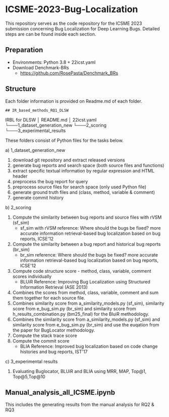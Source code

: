 # ICSME-2023-Bug-Localization
This repository serves as the code repository for the ICSME 2023 submission concerning Bug Localization for Deep Learning Bugs. Detailed steps are can be found inside each section.

## Preparation
- Environments: Python 3.8 + 22icst.yaml
- Download Denchmark-BRs
    - https://github.com/RosePasta/Denchmark_BRs
## Structure
Each folder information is provided on Readme.md of each folder.


```
## IR_based_methods_RQ1_DLSW
```
IRBL for DLSW
│   README.md
│   22icst.yaml
└───1_dataset_generation_new
└───2_scoring
└───3_experimental_results

These folders consist of Python files for the tasks below.

a) 1_dataset_generation_new
1) download git repository and extract released versions
2) generate bug reports and search space (both source files and functions)
3) extract specific textual information by regular expression and HTML header
4) preprocess the bug report for query
5) preprocess source files for search space (only used Python file) 
6) generate ground truth files and (class, method, variable & comment)
7) generate commit history

b) 2_scoring
1) Compute the similarity between bug reports and source files with rVSM (sf_sim)
    - sf_sim with rVSM reference: Where should the bugs be fixed? more accurate information retrieval-based bug localization based on bug reports, ICSE'12
2) Compute the similarity between a bug report and historical bug reports (br_sim)
    - br_sim reference: Where should the bugs be fixed? more accurate information retrieval-based bug localization based on bug reports, ICSE'12
3) Compute code structure score - method, class, variable, comment scores individually 
    - BLUiR Reference: Improving Bug Localization using Structured Information Retrieval (ASE 2013)
4) Combines the scores from method, class, variable, comment and sum them together for each source file.
5) Combines similarity score from a_similarity_models.py (sf_sim), similarity score from e_bug_sim.py (br_sim) and similarity score from h_results_combination.py (bm25_final) for the BluiR methodology.
6) Combines the similarity score from a_similarity_models.py (sf_sim) and similarity score from e_bug_sim.py (br_sim) and use the euqation from the paper for BugLocator methodology.
7) Compute the stack trace score
8) Compute the commit score 
   - BLIA Reference: Improved bug localization based on code change histories and bug reports, IST'17

c) 3_experimental results
1) Evaluating Buglocator, BLUiR and BLIA using MRR, MAP, Top@1, Top@5,Top@10

## Manual_analysis_all_ICSME.ipynb 
This includes the generating results from the manual analysis for RQ2 & RQ3 

